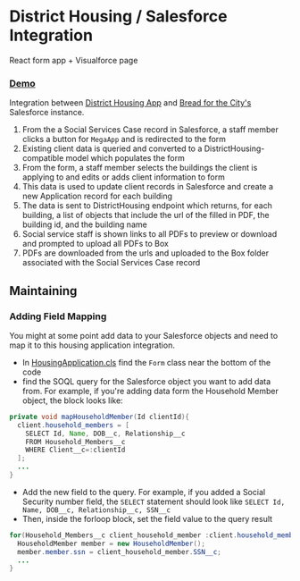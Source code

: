 # District Housing / Salesforce Integration
React form app + Visualforce page

### [Demo](https://lomaxrx.github.io/districthousing-force/)

Integration between [District Housing App](https://github.com/codefordc/districthousing) and [Bread for the City's](http://breadforthecity.org) Salesforce instance.

1. From the a Social Services Case record in Salesforce, a staff member clicks a button for `MegaApp` and is redirected to the form
2. Existing client data is queried and converted to a DistrictHousing-compatible model which populates the form
3. From the form, a staff member selects the buildings the client is applying to and edits or adds client information to form
4. This data is used to update client records in Salesforce and create a new Application record for each building
5. The data is sent to DistrictHousing endpoint which returns, for each building, a list of objects that include the url of the filled in PDF, the building id, and the building name
6. Social service staff is shown links to all PDFs to preview or download and prompted to upload all PDFs to Box
7. PDFs are downloaded from the urls and uploaded to the Box folder associated with the Social Services Case record

## Maintaining

### Adding Field Mapping
You might at some point add data to your Salesforce objects and need to map it to this housing application integration.

- In [HousingApplication.cls](https://github.com/LomaxRx/districthousing-force/blob/master/src/classes/HousingApplication.cls) find the `Form` class near the bottom of the code
- find the SOQL query for the Salesforce object you want to add data from. For example, if you're adding data form the Household Member object, the block looks like:
```java
private void mapHouseholdMember(Id clientId){
  client.household_members = [
    SELECT Id, Name, DOB__c, Relationship__c
    FROM Household_Members__c
    WHERE Client__c=:clientId
  ];
  ...
}
```
- Add the new field to the query. For example, if you added a Social Security number field, the `SELECT` statement should look like `SELECT Id, Name, DOB__c, Relationship__c, SSN__c`
- Then, inside the forloop block, set the field value to the query result
```java
for(Household_Members__c client_household_member :client.household_members){
  HouseholdMember member = new HouseholdMember();
  member.member.ssn = client_household_member.SSN__c;
  ...
}
```
